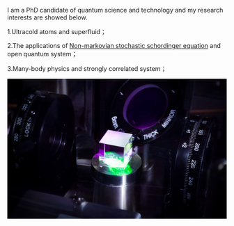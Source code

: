 I am a PhD candidate of quantum science and technology and my research interests are showed below.

1.Ultracold atoms and superfluid；

2.The applications of [Non-markovian stochastic schordinger equation](Non-markovian_stochastic_schordinger_equation.md) and open quantum system；

3.Many-body physics and strongly correlated system；

![PBS](IMG_20230407_211027.jpg)
